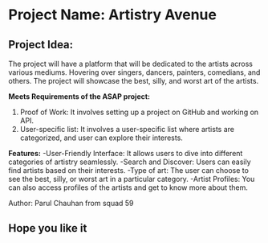 # **Project Name: Artistry Avenue**

## **Project Idea:** 
The project will have a platform that will be dedicated to the artists across various mediums. Hovering over singers, dancers, painters, comedians, and others. The project will showcase the best, silly, and worst art of the artists.

**Meets Requirements of the ASAP project:** 
1. Proof of Work: It involves setting up a project on GitHub and working on API. 
2. User-specific list: It involves a user-specific list where artists are categorized, and user can explore their interests.

**Features:**
-User-Friendly Interface: It allows users to dive into different categories of artistry seamlessly.
-Search and Discover: Users can easily find artists based on their interests.
-Type of art: The user can choose to see the best, silly, or worst art in a particular category.
-Artist Profiles: You can also access profiles of the artists and get to know more about them.

Author: Parul Chauhan from squad 59
## Hope you like it
